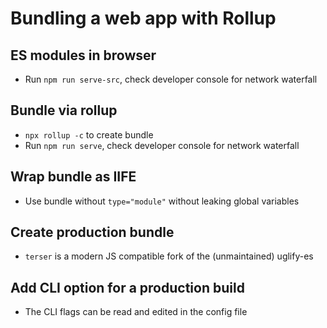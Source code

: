 # Bundling a web app with Rollup

## ES modules in browser

* Run `npm run serve-src`, check developer console for network waterfall


## Bundle via rollup

* `npx rollup -c` to create bundle
* Run `npm run serve`, check developer console for network waterfall

## Wrap bundle as IIFE

* Use bundle without `type="module"` without leaking global variables

## Create production bundle

* `terser` is a modern JS compatible fork of the (unmaintained) uglify-es

## Add CLI option for a production build

* The CLI flags can be read and edited in the config file
